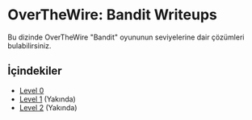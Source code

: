 # OverTheWire: Bandit Writeups

Bu dizinde OverTheWire "Bandit" oyununun seviyelerine dair çözümleri bulabilirsiniz.

## İçindekiler

- [Level 0](Bandit/Level-0.md)
- [Level 1](./Level-1.md) (Yakında)
- [Level 2](./Level-2.md) (Yakında)
